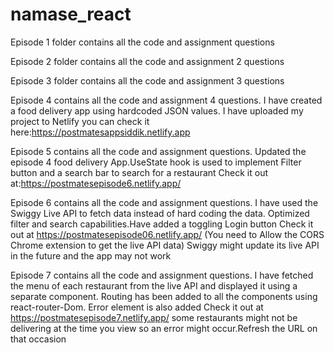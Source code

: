 # namase_react

Episode 1 folder contains all the code and assignment questions

Episode 2 folder contains all the code and assignment 2 questions

Episode 3 folder contains all the code and assignment 3 questions

Episode 4 contains all the code and assignment 4 questions. I have created a food delivery app using  hardcoded JSON values.
I have uploaded my project to Netlify
you can check it here:https://postmatesappsiddik.netlify.app



Episode 5 contains all the code and assignment questions. Updated the episode 4 food delivery App.UseState hook is used to implement
Filter button and a search bar to search for a restaurant
Check it out at:https://postmatesepisode6.netlify.app/


Episode 6  contains all the code and assignment questions. I have used the Swiggy Live API to fetch data instead of hard coding the data.
Optimized filter and search capabilities.Have added a toggling Login button
Check it out at https://postmatesepisode06.netlify.app/ (You need to Allow the CORS Chrome extension to get the live API data)
Swiggy might update its live API in the future and the app may not work


Episode 7 contains all the code and assignment questions. I have fetched the menu of each restaurant from the live API and displayed it using a separate component. Routing has been added to all the components using react-router-Dom. Error element is also added
Check it out at https://postmatesepisode7.netlify.app/
some restaurants might not be delivering at the time you view so an error might occur.Refresh the URL on that occasion
